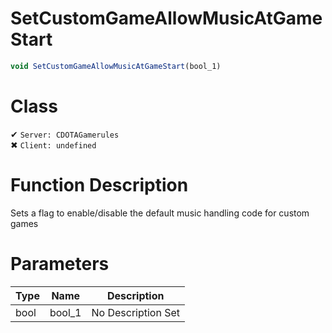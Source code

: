 # SetCustomGameAllowMusicAtGameStart
```js
void SetCustomGameAllowMusicAtGameStart(bool_1)
```
# Class
✔ `Server: CDOTAGamerules`  
✖ `Client: undefined`  

# Function Description
Sets a flag to enable/disable the default music handling code for custom games
# Parameters
Type|Name|Description
--|--|--
bool|bool_1|No Description Set
